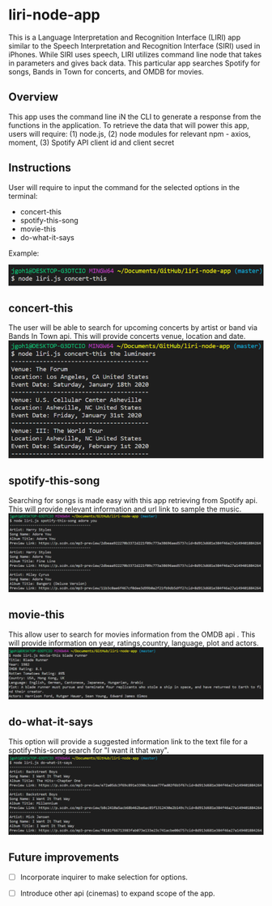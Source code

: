 # liri-node-app
This is a Language Interpretation and Recognition Interface (LIRI) app similar to the Speech Interpretation and Recognition Interface (SIRI) used in iPhones. While SIRI uses speech, LIRI utilizes command line node that takes in parameters and gives back data. This particular app searches Spotify for songs, Bands in Town for concerts, and OMDB for movies.

## Overview
This app uses the command line iN the CLI to generate a response from the functions in the application. To retrieve the data that will power this app, users will require:
 (1) node.js, 
 (2) node modules for relevant npm - axios, moment, 
 (3) Spotify API client id and client secret

## Instructions
User will require to input the command for the selected options in the terminal:
- concert-this
- spotify-this-song
- movie-this
- do-what-it-says

Example:

![concert](images/concert-this.png)

## concert-this
The user will be able to search for upcoming concerts by artist or band via Bands In Town api. This will provide concerts venue, location and date.
![concert2](images/concert-this2.png)

## spotify-this-song
Searching for songs is made easy with this app retrieving from Spotify api. This will provide relevant information and url link to sample the music.
![song2](images/spotify-this-song2.png)

## movie-this
This allow user to search for movies information from the OMDB api . This will provide information on year, ratings,country, language, plot and actors.
![movie2](images/movie-this2.png)

## do-what-it-says
This option will provide a suggested information link to the text file for a spotify-this-song search for "I want it that way".
![do-what-it-says2](images/do-what-it-says2.png)

## Future improvements
- [ ] Incorporate inquirer to make selection for options.

- [ ] Introduce other api (cinemas) to expand scope of the app.
